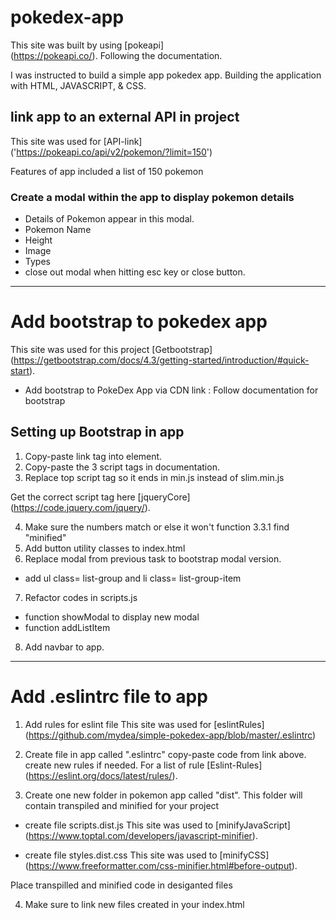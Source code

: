 # pokedex-app

This site was built by using [pokeapi] <br>
(https://pokeapi.co/). 
Following the documentation.

I was instructed to build a simple app pokedex app.
Building the application with HTML, JAVASCRIPT, & CSS.

## link app to an external API in project
This site was used for [API-link] <br>
('https://pokeapi.co/api/v2/pokemon/?limit=150')

Features of app included
a list of 150 pokemon

### Create a modal within the app to display pokemon details
- Details of Pokemon appear in this modal.
- Pokemon Name
- Height 
- Image
- Types 
- close out modal when hitting esc key or close button.

--------------------------------------------------------------

# Add bootstrap to pokedex app

This site was used for this project [Getbootstrap] <br>
(https://getbootstrap.com/docs/4.3/getting-started/introduction/#quick-start).
- Add bootstrap to PokeDex App via CDN link : Follow documentation for bootstrap

## Setting up Bootstrap in app
1. Copy-paste link tag into <head> element.
2. Copy-paste the 3 script tags in documentation.
3. Replace top script tag so it ends in min.js instead of slim.min.js

Get the correct script tag here [jqueryCore] <br>
(https://code.jquery.com/jquery/).

4. Make sure the numbers match or else it won't function 3.3.1 find "minified"
5. Add button utility classes to index.html
6. Replace modal from previous task to bootstrap modal version. 
- add ul class= list-group and li class= list-group-item
7. Refactor codes in scripts.js 
- function showModal to display new modal
- function addListItem 
8. Add navbar to app.

----------------------------------------------------------------

# Add .eslintrc file to app

1. Add rules for eslint file
This site was used for [eslintRules] <br>
(https://github.com/mydea/simple-pokedex-app/blob/master/.eslintrc)

2. Create file in app called ".eslintrc"
copy-paste code from link above.
create new rules if needed.
For a list of rule [Eslint-Rules] <br>
(https://eslint.org/docs/latest/rules/).

3. Create one new folder in pokemon app called "dist".
This folder will contain transpiled and minified for your project 

- create file scripts.dist.js
This site was used to [minifyJavaScript] <br>
(https://www.toptal.com/developers/javascript-minifier).

- create file styles.dist.css
This site was used to [minifyCSS] <br>
(https://www.freeformatter.com/css-minifier.html#before-output).

Place transpilled and minified code in desiganted files 

4. Make sure to link new files created in your index.html 











